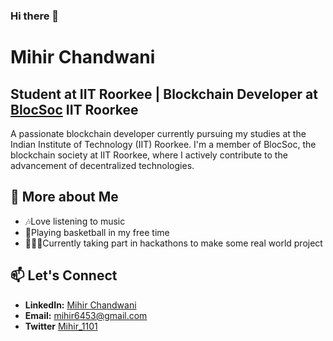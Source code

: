 ### Hi there 👋
# Mihir Chandwani
## Student at IIT Roorkee | Blockchain Developer at [BlocSoc](https://blocsoc.iitr.ac.in/) IIT Roorkee

A passionate blockchain developer currently pursuing my studies at the Indian Institute of Technology (IIT) Roorkee. I'm a member of BlocSoc, the blockchain society at IIT Roorkee, where I actively contribute to the advancement of decentralized technologies.

## 🌱 More about Me

- 🎶Love listening to music
- 🏀Playing basketball in my free time
- 🧑🏻‍💻Currently taking part in hackathons to make some real world project

## 📫 Let's Connect

- **LinkedIn:** [Mihir Chandwani](www.linkedin.com/in/mihir-chandwani-a52876257)
- **Email:** mihir6453@gmail.com
- **Twitter** [Mihir_1101](https://twitter.com/mihir_1101)
